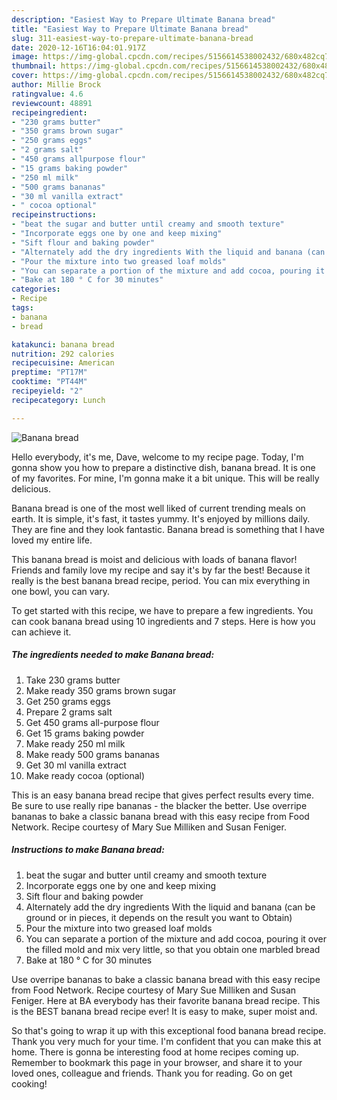 ```yaml
---
description: "Easiest Way to Prepare Ultimate Banana bread"
title: "Easiest Way to Prepare Ultimate Banana bread"
slug: 311-easiest-way-to-prepare-ultimate-banana-bread
date: 2020-12-16T16:04:01.917Z
image: https://img-global.cpcdn.com/recipes/5156614538002432/680x482cq70/banana-bread-recipe-main-photo.jpg
thumbnail: https://img-global.cpcdn.com/recipes/5156614538002432/680x482cq70/banana-bread-recipe-main-photo.jpg
cover: https://img-global.cpcdn.com/recipes/5156614538002432/680x482cq70/banana-bread-recipe-main-photo.jpg
author: Millie Brock
ratingvalue: 4.6
reviewcount: 48891
recipeingredient:
- "230 grams butter"
- "350 grams brown sugar"
- "250 grams eggs"
- "2 grams salt"
- "450 grams allpurpose flour"
- "15 grams baking powder"
- "250 ml milk"
- "500 grams bananas"
- "30 ml vanilla extract"
- " cocoa optional"
recipeinstructions:
- "beat the sugar and butter until creamy and smooth texture"
- "Incorporate eggs one by one and keep mixing"
- "Sift flour and baking powder"
- "Alternately add the dry ingredients With the liquid and banana (can be ground or in pieces, it depends on the result you want to Obtain)"
- "Pour the mixture into two greased loaf molds"
- "You can separate a portion of the mixture and add cocoa, pouring it over the  filled mold and mix very little, so that you obtain one marbled bread"
- "Bake at 180 ° C for 30 minutes"
categories:
- Recipe
tags:
- banana
- bread

katakunci: banana bread 
nutrition: 292 calories
recipecuisine: American
preptime: "PT17M"
cooktime: "PT44M"
recipeyield: "2"
recipecategory: Lunch

---
```



![Banana bread](https://img-global.cpcdn.com/recipes/5156614538002432/680x482cq70/banana-bread-recipe-main-photo.jpg)

Hello everybody, it's me, Dave, welcome to my recipe page. Today, I'm gonna show you how to prepare a distinctive dish, banana bread. It is one of my favorites. For mine, I'm gonna make it a bit unique. This will be really delicious.

Banana bread is one of the most well liked of current trending meals on earth. It is simple, it's fast, it tastes yummy. It's enjoyed by millions daily. They are fine and they look fantastic. Banana bread is something that I have loved my entire life.

This banana bread is moist and delicious with loads of banana flavor! Friends and family love my recipe and say it&#39;s by far the best! Because it really is the best banana bread recipe, period. You can mix everything in one bowl, you can vary.


To get started with this recipe, we have to prepare a few ingredients. You can cook banana bread using 10 ingredients and 7 steps. Here is how you can achieve it.

<!--inarticleads1-->

##### The ingredients needed to make Banana bread:

1. Take 230 grams butter
1. Make ready 350 grams brown sugar
1. Get 250 grams eggs
1. Prepare 2 grams salt
1. Get 450 grams all-purpose flour
1. Get 15 grams baking powder
1. Make ready 250 ml milk
1. Make ready 500 grams bananas
1. Get 30 ml vanilla extract
1. Make ready  cocoa (optional)


This is an easy banana bread recipe that gives perfect results every time. Be sure to use really ripe bananas - the blacker the better. Use overripe bananas to bake a classic banana bread with this easy recipe from Food Network. Recipe courtesy of Mary Sue Milliken and Susan Feniger. 

<!--inarticleads2-->

##### Instructions to make Banana bread:

1. beat the sugar and butter until creamy and smooth texture
1. Incorporate eggs one by one and keep mixing
1. Sift flour and baking powder
1. Alternately add the dry ingredients With the liquid and banana (can be ground or in pieces, it depends on the result you want to Obtain)
1. Pour the mixture into two greased loaf molds
1. You can separate a portion of the mixture and add cocoa, pouring it over the  filled mold and mix very little, so that you obtain one marbled bread
1. Bake at 180 ° C for 30 minutes


Use overripe bananas to bake a classic banana bread with this easy recipe from Food Network. Recipe courtesy of Mary Sue Milliken and Susan Feniger. Here at BA everybody has their favorite banana bread recipe. This is the BEST banana bread recipe ever! It is easy to make, super moist and. 

So that's going to wrap it up with this exceptional food banana bread recipe. Thank you very much for your time. I'm confident that you can make this at home. There is gonna be interesting food at home recipes coming up. Remember to bookmark this page in your browser, and share it to your loved ones, colleague and friends. Thank you for reading. Go on get cooking!
